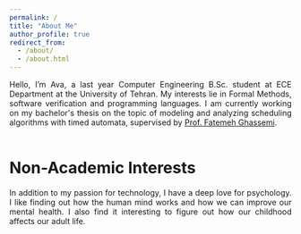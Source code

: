 ```yaml
---
permalink: /
title: "About Me"
author_profile: true
redirect_from: 
  - /about/
  - /about.html
---
```


<div style="text-align: justify;">
Hello, I’m Ava, a last year Computer Engineering B.Sc. student at ECE Department at the University of Tehran. My interests lie in Formal Methods, software verification and programming languages. I am currently working on my bachelor's thesis on the topic of modeling and analyzing scheduling algorithms with timed automata, supervised by <a href="https://www.fatemehghassemi.ir/">Prof. Fatemeh Ghassemi</a>.
</div>
<br>

Non-Academic Interests
======
<div style="text-align: justify;">
In addition to my passion for technology, I have a deep love for psychology. I like finding out how the human mind works and how we can improve our mental health. I also find it interesting to figure out how our childhood affects our adult life.  
</div>